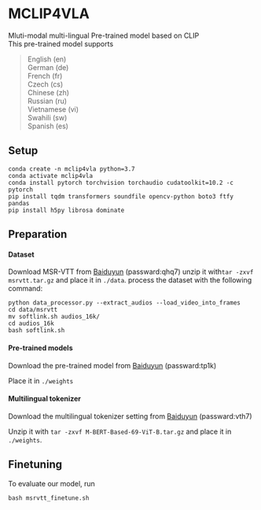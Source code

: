 # MCLIP4VLA
Mluti-modal multi-lingual Pre-trained model based on CLIP \
This pre-trained model supports 
> English (en) \
> German (de) \
> French (fr) \
> Czech (cs) \
> Chinese (zh) \
> Russian (ru) \
> Vietnamese (vi) \
> Swahili (sw) \
> Spanish (es)
## Setup
```
conda create -n mclip4vla python=3.7
conda activate mclip4vla
conda install pytorch torchvision torchaudio cudatoolkit=10.2 -c pytorch
pip install tqdm transformers soundfile opencv-python boto3 ftfy pandas
pip install h5py librosa dominate
```
## Preparation
#### Dataset
Download MSR-VTT from [Baiduyun](https://pan.baidu.com/s/11VWH8VqczIj42LXJ3Y-wkA?pwd=qhq7) (passward:qhq7)
unzip it with```tar -zxvf msrvtt.tar.gz``` and place it in `./data`.
process the dataset with the following command:
```
python data_processor.py --extract_audios --load_video_into_frames
cd data/msrvtt
mv softlink.sh audios_16k/
cd audios_16k
bash softlink.sh
``` 

#### Pre-trained models
Download the pre-trained model from [Baiduyun](https://pan.baidu.com/s/1mISSzAfbCUvLIQHqxH0K9A?pwd=tp1k) (passward:tp1k)

Place it in `./weights`

#### Multilingual tokenizer
Download the multilingual tokenizer setting from  [Baiduyun](https://pan.baidu.com/s/1r4yfR96IGSjYh7ZDx8-N_g?pwd=vth7) (passward:vth7)

Unzip it with `tar -zxvf M-BERT-Based-69-ViT-B.tar.gz` and place it in `./weights`.

## Finetuning 
To evaluate our model, run
```
bash msrvtt_finetune.sh
```
<!-- the results should be 

| Method | en   | zh   | cs   | de   | es   | fr   | ru   | sw   | vi   | avg  |
| ------ | ---- | ---- | ---- | ---- | ---- | ---- | ---- | ---- | ---- | ---- |
| Ours   | 35.8 | 30.4 | 32.7 | 33.7 | 33.5 | 33.8 | 32.0 | 22.6 | 15.9 | 30.0 |
 -->



